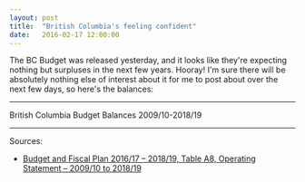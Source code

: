 ```yaml
---
layout: post
title:  "British Columbia's feeling confident"
date:   2016-02-17 12:00:00
---
```


The BC Budget was released yesterday, and it looks like they're expecting nothing but surpluses in the next few years. Hooray! I'm sure there will be absolutely nothing else of interest about it for me to post about over the next few days, so here's the balances:

* * *

<p class="bcbudTitle">British Columbia Budget Balances 2009/10-2018/19</p>

<div id="bcbudChart"></div>
<div id="bcbudTip">
	<p class="tipTitle"><span id="budgetYear"></span></p>
	<p class="tipInfo"><span id="budgetVal"></span> <span id="budgetBal"></span></p>
	<p class="tipInfo"><span id="budgetType"></span></p>
</div>

* * *

Sources: 
- [Budget and Fiscal Plan 2016/17 – 2018/19, Table A8, Operating Statement – 2009/10 to 2018/19](http://bcbudget.gov.bc.ca/2016/bfp/2016_Budget_and_Fiscal_Plan.pdf)

<style>{% include 2016/02/bcbud.css %}</style>
<script>{% include 2016/02/bcbud.js %}</script>